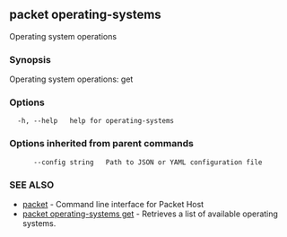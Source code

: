 ## packet operating-systems

Operating system operations

### Synopsis

Operating system operations: get

### Options

```
  -h, --help   help for operating-systems
```

### Options inherited from parent commands

```
      --config string   Path to JSON or YAML configuration file
```

### SEE ALSO

* [packet](packet.md)	 - Command line interface for Packet Host
* [packet operating-systems get](packet_operating-systems_get.md)	 - Retrieves a list of available operating systems.

